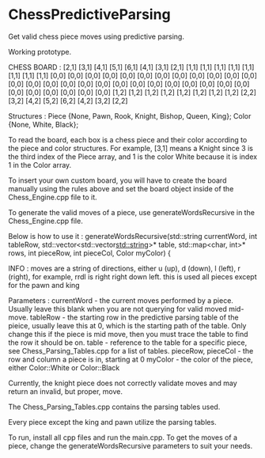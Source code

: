 # ChessPredictiveParsing
Get valid chess piece moves using predictive parsing.

Working prototype.

CHESS BOARD :
[2,1] [3,1] [4,1] [5,1] [6,1] [4,1] [3,1] [2,1] 
[1,1] [1,1] [1,1] [1,1] [1,1] [1,1] [1,1] [1,1]
[0,0] [0,0] [0,0] [0,0] [0,0] [0,0] [0,0] [0,0]
[0,0] [0,0] [0,0] [0,0] [0,0] [0,0] [0,0] [0,0]
[0,0] [0,0] [0,0] [0,0] [0,0] [0,0] [0,0] [0,0]
[0,0] [0,0] [0,0] [0,0] [0,0] [0,0] [0,0] [0,0]
[1,2] [1,2] [1,2] [1,2] [1,2] [1,2] [1,2] [1,2]
[2,2] [3,2] [4,2] [5,2] [6,2] [4,2] [3,2] [2,2]

Structures : 
Piece {None, Pawn, Rook, Knight, Bishop, Queen, King};
Color {None, White, Black};

To read the board, each box is a chess piece and their color according to the piece and color structures.
For example, [3,1] means a Knight since 3 is the third index of the Piece array, and 1 is the color White because it is index 1 in the Color array. 

To insert your own custom board, you will have to create the board manually using the rules above and set the board object inside of the Chess_Engine.cpp file to it.

To generate the valid moves of a piece, use generateWordsRecursive in the Chess_Engine.cpp file.

Below is how to use it :
  generateWordsRecursive(std::string currentWord, int tableRow, std::vector<std::vector<std::string>>* table, std::map<char, int>* rows, int pieceRow, int pieceCol, Color myColor) {
  
  INFO : moves are a string of directions, either u (up), d (down), l (left), r (right), for example, rrdl is right right down left. 
  this is used all pieces except for the pawn and king

  Parameters : 
  currentWord - the current moves performed by a piece. Usually leave this blank when you are not querying for valid moved mid-move.
  tableRow - the starting row in the predictive parsing table of the pieice, usually leave this at 0, which is the starting path of the table. Only change this if the piece is mid move, then you must trace the table to find the row it should be on.
  table - reference to the table for a specific piece, see Chess_Parsing_Tables.cpp for a list of tables.
  pieceRow, pieceCol - the row and column a piece is in, starting at 0
  myColor - the color of the piece, either Color::White or Color::Black

Currently, the knight piece does not correctly validate moves and may return an invalid, but proper, move.

The Chess_Parsing_Tables.cpp contains the parsing tables used.

Every piece except the king and pawn utilize the parsing tables.

To run, install all cpp files and run the main.cpp.
To get the moves of a piece, change the generateWordsRecursive parameters to suit your needs.
